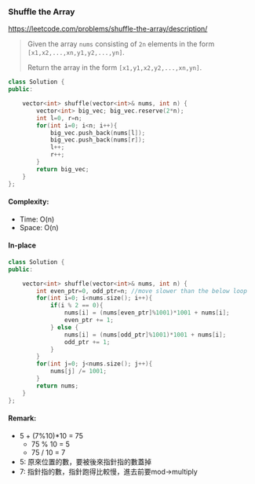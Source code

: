 ### Shuffle the Array
https://leetcode.com/problems/shuffle-the-array/description/
>Given the array `nums` consisting of `2n` elements in the form `[x1,x2,...,xn,y1,y2,...,yn]`.
>
>Return the array in the form `[x1,y1,x2,y2,...,xn,yn]`.
```cpp
class Solution {
public:

    vector<int> shuffle(vector<int>& nums, int n) {
        vector<int> big_vec; big_vec.reserve(2*n);
        int l=0, r=n;
        for(int i=0; i<n; i++){
            big_vec.push_back(nums[l]);
            big_vec.push_back(nums[r]);
            l++;
            r++;
        }
        return big_vec;
    }
};
```

#### Complexity:
- Time: O(n)
- Space: O(n)

#### In-place
```cpp
class Solution {
public:

    vector<int> shuffle(vector<int>& nums, int n) {
        int even_ptr=0, odd_ptr=n; //move slower than the below loop
        for(int i=0; i<nums.size(); i++){
            if(i % 2 == 0){
                nums[i] = (nums[even_ptr]%1001)*1001 + nums[i];
                even_ptr += 1;
            } else {
                nums[i] = (nums[odd_ptr]%1001)*1001 + nums[i];
                odd_ptr += 1;
            }
        }
        for(int j=0; j<nums.size(); j++){
            nums[j] /= 1001;
        }
        return nums;
    }
};
```
#### Remark:
- 5 + (7%10)*10 = 75
  - 75 % 10 = 5
  - 75 / 10 = 7
- 5: 原來位置的數，要被後來指針指的數蓋掉
- 7: 指針指的數，指針跑得比較慢，進去前要mod->multiply  
